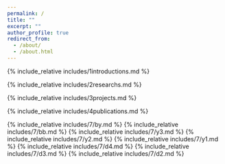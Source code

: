 ```yaml
---
permalink: /
title: ""
excerpt: ""
author_profile: true
redirect_from: 
  - /about/
  - /about.html
---
```


<span class='anchor' id='about-me'></span>
{% include_relative includes/1introductions.md %}

{% include_relative includes/2researchs.md %}

{% include_relative includes/3projects.md %}

{% include_relative includes/4publications.md %}

{% include_relative includes/7/by.md %}
{% include_relative includes/7/bb.md %}
{% include_relative includes/7/y3.md %}
{% include_relative includes/7/y2.md %}
{% include_relative includes/7/y1.md %}
{% include_relative includes/7/d4.md %}
{% include_relative includes/7/d3.md %}
{% include_relative includes/7/d2.md %}

